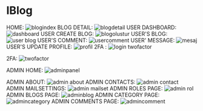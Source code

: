 # IBlog
HOME:
![blogindex](https://github.com/haciatasoy/IBlog-Net-Core-Project/assets/137705945/868e361f-1549-4e19-889b-d4840674b4d6)
BLOG DETAIL:
![blogdetail](https://github.com/haciatasoy/IBlog-Net-Core-Project/assets/137705945/02c68d7d-fad3-421d-a3c4-6b8e29dbed3f)
USER DASHBOARD:
![dashboard](https://github.com/haciatasoy/IBlog-Net-Core-Project/assets/137705945/0dd00c36-4729-48f6-9ebc-663a338c2caf)
USER CREATE BLOG:
![blogolustur](https://github.com/haciatasoy/IBlog-Net-Core-Project/assets/137705945/db430c47-9e8a-4060-adf5-02d0bcd3408e)
USER'S BLOG:
![user blog](https://github.com/haciatasoy/IBlog-Net-Core-Project/assets/137705945/50af8d7f-c6ae-433f-9e8d-74f23ac493c3)
USER'S COMMENT:
![usercomment](https://github.com/haciatasoy/IBlog-Net-Core-Project/assets/137705945/4d99767c-895e-48a0-a351-f09036991232)
USER' MESSAGE:
![mesaj](https://github.com/haciatasoy/IBlog-Net-Core-Project/assets/137705945/ea26e031-12b3-485c-ae94-2a2f6127d3ae)
USER'S UPDATE PROFILE:
![profil](https://github.com/haciatasoy/IBlog-Net-Core-Project/assets/137705945/0a30277a-e9bb-4d3a-9ecd-69dd0b4bca16)
2FA :
![login twofactor](https://github.com/haciatasoy/IBlog-Net-Core-Project/assets/137705945/2dd61963-4ce8-4383-9b65-14bc28fe3063)

2FA:
![twofactor](https://github.com/haciatasoy/IBlog-Net-Core-Project/assets/137705945/2bd81aef-5f55-48f0-b03e-cf6a429914bb)


ADMIN HOME:
![adminpanel](https://github.com/haciatasoy/IBlog-Net-Core-Project/assets/137705945/cf064d05-4855-4f68-9eb9-ecdfcb45a150)

ADMIN ABOUT:
![admin about](https://github.com/haciatasoy/IBlog-Net-Core-Project/assets/137705945/06227d18-59eb-43f2-a87f-bf11e5330cf5)
ADMIN CONTACTS:
![admin contact](https://github.com/haciatasoy/IBlog-Net-Core-Project/assets/137705945/d7de70eb-3c89-44f9-9457-5bb80850f08f)
ADMIN MAILSETTINGS:
![admin mailset](https://github.com/haciatasoy/IBlog-Net-Core-Project/assets/137705945/e0fe0cc6-1aac-4814-a45f-ebe40f54fba8)
ADMIN ROLES PAGE:
![admin rol](https://github.com/haciatasoy/IBlog-Net-Core-Project/assets/137705945/0c1136e0-0039-40e3-9f80-2ca039c3ae57)
ADMIN BLOGS PAGE:
![adminblog](https://github.com/haciatasoy/IBlog-Net-Core-Project/assets/137705945/d6a86a6c-2e54-43e0-81a0-b36ed0f5058f)
ADMIN CATEGORY PAGE:
![admincategory](https://github.com/haciatasoy/IBlog-Net-Core-Project/assets/137705945/bb283e49-3205-41b3-9fde-376b22209ddd)
ADMIN COMMENTS PAGE:
![admincomment](https://github.com/haciatasoy/IBlog-Net-Core-Project/assets/137705945/36b47935-ac26-436e-b12d-b1e0dc381ab1)








